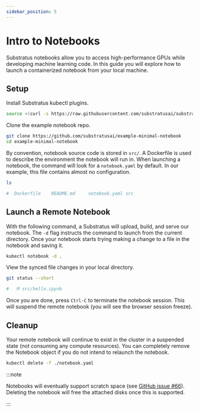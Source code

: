 ```yaml
---
sidebar_position: 5
---
```


# Intro to Notebooks

<!-- THE MARKDOWN (.md) FILE IS GENERATED FROM THE NOTEBOOK (.ipynb) FILE -->

Substratus notebooks allow you to access high-performance GPUs while developing machine learning code. In this guide you will explore how to launch a containerized notebook from your local machine.

## Setup

Install Substratus kubectl plugins.


```bash
source <(curl -s https://raw.githubusercontent.com/substratusai/substratus/main/install/scripts/install-kubectl-plugins.sh)
```



Clone the example notebook repo.


```bash
git clone https://github.com/substratusai/example-minimal-notebook
cd example-minimal-notebook
```



By convention, notebook source code is stored in `src/`. A Dockerfile is used to describe the environment the notebook will run in. When launching a notebook, the command will look for a `notebook.yaml` by default. In our example, this file contains almost no configuration.


```bash
ls
```


```bash
#  Dockerfile    README.md     notebook.yaml src
```


## Launch a Remote Notebook

With the following command, a Substratus will upload, build, and serve our notebook. The `-d` flag instructs the command to launch from the current directory. Once your notebook starts trying making a change to a file in the notebook and saving it.


```bash
kubectl notebook -d .
```



View the synced file changes in your local directory.


```bash
git status --short
```


```bash
#   M src/hello.ipynb
```


Once you are done, press `Ctrl-C` to terminate the notebook session. This will suspend the remote notebook (you will see the browser session freeze).

## Cleanup

Your remote notebook will continue to exist in the cluster in a suspended state (not consuming any compute resources). You can completely remove the Notebook object if you do not intend to relaunch the notebook.


```bash
kubectl delete -f ./notebook.yaml
```




:::note

Notebooks will eventually support scratch space (see [GitHub issue #66](https://github.com/substratusai/substratus/issues/5)). Deleting the notebook will free the attached disks once this is supported.

:::
